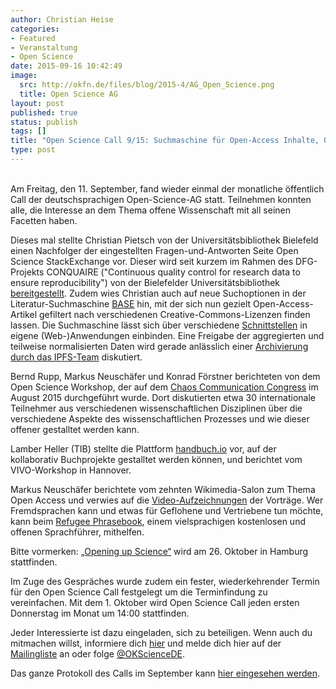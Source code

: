 ```yaml
---
author: Christian Heise
categories:
- Featured
- Veranstaltung
- Open Science
date: 2015-09-16 10:42:49
image:
  src: http://okfn.de/files/blog/2015-4/AG_Open_Science.png
  title: Open Science AG
layout: post
published: true
status: publish
tags: []
title: "Open Science Call 9/15: Suchmaschine für Open-Access Inhalte, Opening up Science in Hamburg, Rückblick Chaos Communication Congress und vieles mehr"
type: post
---
```

<br>
Am Freitag, den 11. September, fand wieder einmal der monatliche öffentlich Call der deutschsprachigen Open-Science-AG statt. Teilnehmen konnten alle, die Interesse an dem Thema offene Wissenschaft mit all seinen Facetten haben.

Dieses mal stellte Christian Pietsch von der Universitätsbibliothek Bielefeld einen Nachfolger der eingestellten Fragen-und-Antworten Seite Open Science StackExchange vor. Dieser wird seit kurzem im Rahmen des DFG-Projekts CONQUAIRE ("Continuous quality control for research data to ensure reproducibility") von der Bielefelder Universitätsbibliothek [bereitgestellt](https://openscience.ub.uni-bielefeld.de). Zudem wies Christian auch auf neue Suchoptionen in der Literatur-Suchmaschine [BASE](https://base-search.net/Search/Advanced) hin, mit der sich nun gezielt Open-Access-Artikel gefiltert nach verschiedenen Creative-Commons-Lizenzen finden lassen. Die Suchmaschine lässt sich über verschiedene [Schnittstellen](https://base-search.net/about/de/about_develop.php?menu=2) in eigene (Web-)Anwendungen einbinden. Eine Freigabe der aggregierten und teilweise normalisierten Daten wird gerade anlässlich einer [Archivierung durch das IPFS-Team](https://github.com/ipfs/archives/issues/3) diskutiert.

Bernd Rupp, Markus Neuschäfer und Konrad Förstner berichteten von dem Open Science Workshop, der auf dem [Chaos Communication Congress](https://events.ccc.de/camp/2015/wiki/Main_Page) im August 2015 durchgeführt wurde. Dort diskutierten etwa 30 internationale Teilnehmer aus verschiedenen wissenschaftlichen Disziplinen über die verschiedene Aspekte des wissenschaftlichen Prozesses und wie dieser offener gestalltet werden kann.

Lamber Heller (TIB) stellte die Plattform [handbuch.io](http://handbuch.io) vor, auf der kollaborativ Buchprojekte gestalltet werden können, und berichtet vom VIVO-Workshop in Hannover.

Markus Neuschäfer berichtete vom zehnten Wikimedia-Salon zum Thema Open Access und verwies auf die [Video-Aufzeichnungen](https://www.yqoutube.com/watch?v=fkaVTAEz5wE) der Vorträge. Wer Fremdsprachen kann und etwas für Geflohene und Vertriebene tun möchte, kann beim [Refugee Phrasebook](http://www.refugeephrasebook.de), einem vielsprachigen kostenlosen und offenen Sprachführer, mithelfen.

Bitte vormerken: [„Opening up Science“](https://www.leibniz-science20.de/en/opening-up-science/) wird am 26. Oktober in Hamburg stattfinden.

Im Zuge des Gespräches wurde zudem ein fester, wiederkehrender Termin für den Open Science Call festgelegt um die Terminfindung zu vereinfachen. Mit dem 1. Oktober wird Open Science Call jeden ersten Donnerstag im Monat um 14:00 stattfinden.

Jeder Interessierte ist dazu eingeladen, sich zu beteiligen. Wenn auch du mitmachen willst, informiere dich [hier](https://pad.okfn.org/p/Open_Science_AG_Public_Call_006) und melde dich hier auf der [Mailingliste](https://lists.okfn.org/mailman/listinfo/open-science-de) an oder folge [@OKScienceDE](https://twitter.com/OKScienceDE).

Das ganze Protokoll des Calls im September kann [hier eingesehen werden](https://pad.okfn.org/p/Open_Science_AG_Public_Call_006).
